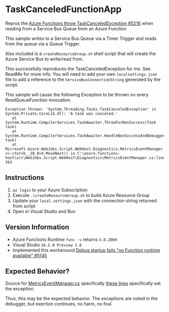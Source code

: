 # TaskCanceledFunctionApp
Repros the [Azure Functions throw TaskCanceledException #5216](https://github.com/Azure/azure-functions-host/issues/5216) when reading from a Service Bus Queue from an Azure Function

This sample writes to a Service Bus Queue via a Timer Trigger and reads from the queue via a Queue Trigger.

Also included is a `createResourceGroup.sh` shell script that will create the Azure Service Bus to write/read from.

This successfully reproduces the TaskCanceledException for me. See ReadMe for more info. You will need to add your own `localsettings.json` file to add a reference to the `ServiceBusConnectionString` generated by the script.

This sample will cause the following Exception to be thrown on every ReadQueueFunction invocation.

```
Exception thrown: 'System.Threading.Tasks.TaskCanceledException' in System.Private.CoreLib.dll: 'A task was canceled.'
   at System.Runtime.CompilerServices.TaskAwaiter.ThrowForNonSuccess(Task task)
   at System.Runtime.CompilerServices.TaskAwaiter.HandleNonSuccessAndDebuggerNotification(Task task)
   at Microsoft.Azure.WebJobs.Script.WebHost.Diagnostics.MetricsEventManager.FunctionActivityTracker.<<-ctor>b__10_0>d.MoveNext() in C:\azure-functions-host\src\WebJobs.Script.WebHost\Diagnostics\MetricsEventManager.cs:line 363
```

## Instructions
1. `az login` to your Azure Subscription
1. Execute `.\createResourceGroup.sh` to build Azure Resource Group
1. Update your `local.settings.json` with the connection string returned from script
1. Open in Visual Studio and Run

## Version Information
* Azure Functions Runtime `func -v` returns `3.0.2009`
* Visual Studio `16.5.0 Preview 1.0`
* Implemented this workaround [Debug startup fails "no Function runtime available" #5145](https://github.com/Azure/azure-functions-host/issues/5145)

## Expected Behavior?
Source for [MetricsEventManager.cs](https://github.com/Azure/azure-functions-host/blob/dev/src/WebJobs.Script.WebHost/Diagnostics/MetricsEventManager.cs) specifically [these lines](https://github.com/Azure/azure-functions-host/blob/52a204eeb1b7d27d607b88a36c980555ba49b2bc/src/WebJobs.Script.WebHost/Diagnostics/MetricsEventManager.cs#L366-L370) specifically eat the exception. 

Thus, this may be the expected behavior. The exceptions are noted in the debugger, but exection continues, no harm, no foul.
